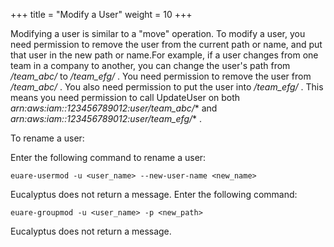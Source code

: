 +++
title = "Modify a User"
weight = 10
+++

Modifying a user is similar to a "move" operation. To modify a user, you need permission to remove the user from the current path or name, and put that user in the new path or name.For example, if a user changes from one team in a company to another, you can change the user's path from */team_abc/* to */team_efg/* . You need permission to remove the user from */team_abc/* . You also need permission to put the user into */team_efg/* . This means you need permission to call UpdateUser on both *arn:aws:iam::123456789012:user/team_abc/** and *arn:aws:iam::123456789012:user/team_efg/** . 

To rename a user: 

Enter the following command to rename a user: 

    euare-usermod -u <user_name> --new-user-name <new_name>

Eucalyptus does not return a message. Enter the following command: 

    euare-groupmod -u <user_name> -p <new_path>

Eucalyptus does not return a message. 